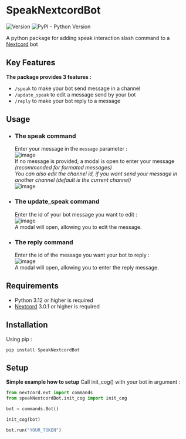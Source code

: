 # SpeakNextcordBot
![Version](https://img.shields.io/pypi/v/SpeakNextcordBot?color=blue) ![PyPI - Python Version](https://img.shields.io/pypi/pyversions/SpeakNextcordBot)

A python package for adding speak interaction slash command to a [Nextcord](https://github.com/nextcord/nextcord) bot

## Key Features

**The package provides 3 features :**

  * ```/speak``` to make your bot send message in a channel
  * ```/update_speak``` to edit a message send by your bot
  * ```/reply``` to make your bot reply to a message

## Usage

* ### The speak command
     Enter your message in the ```message``` parameter :  
     ![image](https://github.com/user-attachments/assets/9966647d-a425-4110-a0e3-1e26f7cc779c)  
     If no message is provided, a modal is open to enter your message *(recommended for formated messages)*  
     *You can also edit the channel id, if you want send your message in another channel (default is the current channel)*  
     ![image](https://github.com/user-attachments/assets/c5270ca0-63d2-4e80-b4c5-d47c76c19960)

* ### The update_speak command
     Enter the id of your bot message you want to edit :  
     ![image](https://github.com/user-attachments/assets/657f892d-c14f-48d5-b034-77cff1045543)  
     A modal will open, allowing you to edit the message.

* ### The reply command
     Enter the id of the message you want your bot to reply :    
     ![image](https://github.com/user-attachments/assets/1da546a0-aac1-4636-a351-5b5f4b5eaaef)  
     A modal will open, allowing you to enter the reply message.

## Requirements

* Python 3.12 or higher is required
* [Nextcord](https://github.com/nextcord/nextcord) 3.0.1 or higher is required

## Installation

Using pip :

```
pip install SpeakNextcordBot
```

## Setup
**Simple example how to setup**
Call init_cog() with your bot in argument :

```py
from nextcord.ext import commands
from speakNextcordBot.init_cog import init_cog

bot = commands.Bot()

init_cog(bot)

bot.run("YOUR_TOKEN")
```
